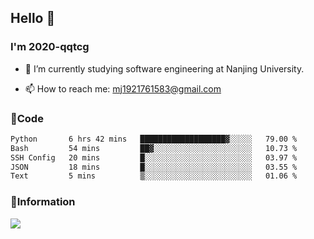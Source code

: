 ## Hello 👋


### I'm 2020-qqtcg

- 🔭 I’m currently studying software engineering at Nanjing University. 
<!-- - 🌱 I’m currently learning MLsys and -->
<!-- - 👯 I’m looking to collaborate on ... -->
<!-- - 🤔 I’m looking for help with ... -->
<!-- - 💬 Ask me about ... -->
- 📫 How to reach me: mj1921761583@gmail.com
<!-- - 😄 Pronouns: ... -->
<!-- - ⚡ Fun fact: ... -->

### 🌱Code
<!--START_SECTION:waka-->

```txt
Python       6 hrs 42 mins   ███████████████████▓░░░░░   79.00 %
Bash         54 mins         ██▓░░░░░░░░░░░░░░░░░░░░░░   10.73 %
SSH Config   20 mins         █░░░░░░░░░░░░░░░░░░░░░░░░   03.97 %
JSON         18 mins         █░░░░░░░░░░░░░░░░░░░░░░░░   03.55 %
Text         5 mins          ▒░░░░░░░░░░░░░░░░░░░░░░░░   01.06 %
```

<!--END_SECTION:waka-->

### 💬Information
![](https://github-readme-stats.vercel.app/api?username=2020-qqtcg&theme=buefy&hide_border=false)


<!-- <div align="center"> <img src="https://github-readme-activity-graph.vercel.app/graph?username=2020-qqtcg&theme=minimal" /> </div> -->


